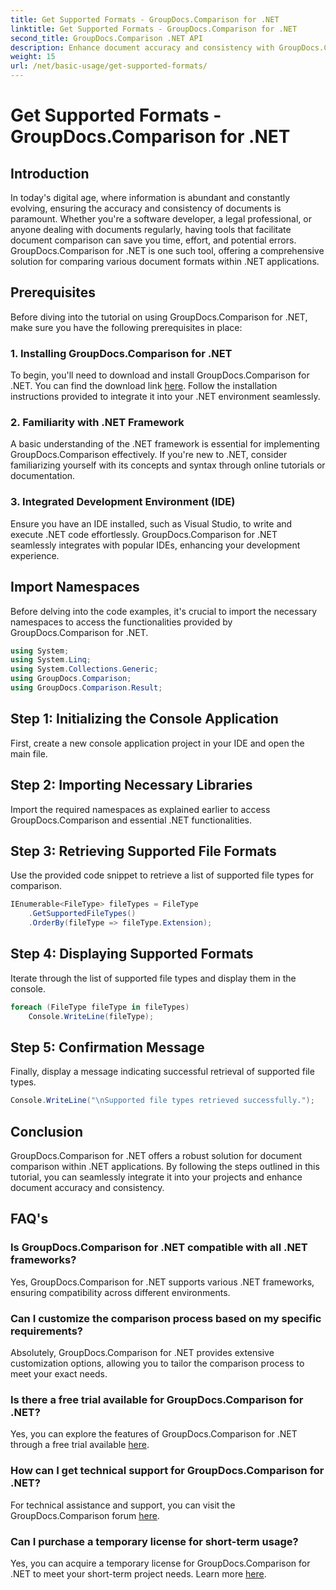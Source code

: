 ```yaml
---
title: Get Supported Formats - GroupDocs.Comparison for .NET
linktitle: Get Supported Formats - GroupDocs.Comparison for .NET
second_title: GroupDocs.Comparison .NET API
description: Enhance document accuracy and consistency with GroupDocs.Comparison for .NET. Seamlessly integrate this powerful tool into your .NET applications.
weight: 15
url: /net/basic-usage/get-supported-formats/
---
```


# Get Supported Formats - GroupDocs.Comparison for .NET

## Introduction
In today's digital age, where information is abundant and constantly evolving, ensuring the accuracy and consistency of documents is paramount. Whether you're a software developer, a legal professional, or anyone dealing with documents regularly, having tools that facilitate document comparison can save you time, effort, and potential errors. GroupDocs.Comparison for .NET is one such tool, offering a comprehensive solution for comparing various document formats within .NET applications.
## Prerequisites
Before diving into the tutorial on using GroupDocs.Comparison for .NET, make sure you have the following prerequisites in place:
### 1. Installing GroupDocs.Comparison for .NET
To begin, you'll need to download and install GroupDocs.Comparison for .NET. You can find the download link [here](https://releases.groupdocs.com/comparison/net/). Follow the installation instructions provided to integrate it into your .NET environment seamlessly.
### 2. Familiarity with .NET Framework
A basic understanding of the .NET framework is essential for implementing GroupDocs.Comparison effectively. If you're new to .NET, consider familiarizing yourself with its concepts and syntax through online tutorials or documentation.
### 3. Integrated Development Environment (IDE)
Ensure you have an IDE installed, such as Visual Studio, to write and execute .NET code effortlessly. GroupDocs.Comparison for .NET seamlessly integrates with popular IDEs, enhancing your development experience.

## Import Namespaces
Before delving into the code examples, it's crucial to import the necessary namespaces to access the functionalities provided by GroupDocs.Comparison for .NET.
```csharp
using System;
using System.Linq;
using System.Collections.Generic;
using GroupDocs.Comparison;
using GroupDocs.Comparison.Result;
```

## Step 1: Initializing the Console Application
First, create a new console application project in your IDE and open the main file.
## Step 2: Importing Necessary Libraries
Import the required namespaces as explained earlier to access GroupDocs.Comparison and essential .NET functionalities.
## Step 3: Retrieving Supported File Formats
Use the provided code snippet to retrieve a list of supported file types for comparison.
```csharp
IEnumerable<FileType> fileTypes = FileType
    .GetSupportedFileTypes()
    .OrderBy(fileType => fileType.Extension);
```
## Step 4: Displaying Supported Formats
Iterate through the list of supported file types and display them in the console.
```csharp
foreach (FileType fileType in fileTypes)
    Console.WriteLine(fileType);
```
## Step 5: Confirmation Message
Finally, display a message indicating successful retrieval of supported file types.
```csharp
Console.WriteLine("\nSupported file types retrieved successfully.");
```

## Conclusion
GroupDocs.Comparison for .NET offers a robust solution for document comparison within .NET applications. By following the steps outlined in this tutorial, you can seamlessly integrate it into your projects and enhance document accuracy and consistency.
## FAQ's
### Is GroupDocs.Comparison for .NET compatible with all .NET frameworks?
Yes, GroupDocs.Comparison for .NET supports various .NET frameworks, ensuring compatibility across different environments.
### Can I customize the comparison process based on my specific requirements?
Absolutely, GroupDocs.Comparison for .NET provides extensive customization options, allowing you to tailor the comparison process to meet your exact needs.
### Is there a free trial available for GroupDocs.Comparison for .NET?
Yes, you can explore the features of GroupDocs.Comparison for .NET through a free trial available [here](https://releases.groupdocs.com/).
### How can I get technical support for GroupDocs.Comparison for .NET?
For technical assistance and support, you can visit the GroupDocs.Comparison forum [here](https://forum.groupdocs.com/c/comparison/12).
### Can I purchase a temporary license for short-term usage?
Yes, you can acquire a temporary license for GroupDocs.Comparison for .NET to meet your short-term project needs. Learn more [here](https://purchase.groupdocs.com/temporary-license/).
